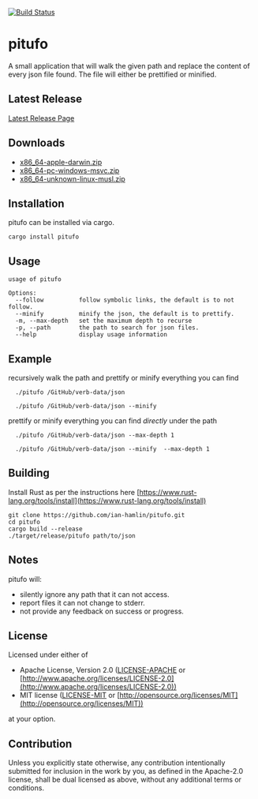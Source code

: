 [![Build Status](https://dev.azure.com/morpork73/pitufo/_apis/build/status/ian-hamlin.pitufo?branchName=master)](https://dev.azure.com/morpork73/pitufo/_build/latest?definitionId=10&branchName=master)

# pitufo

A small application that will walk the given path and replace the content of every json file found.  The file will either be prettified or minified.

## Latest Release

[Latest Release Page][latest-release]

## Downloads

* [x86_64-apple-darwin.zip][mac-release]
* [x86_64-pc-windows-msvc.zip][windows-release]
* [x86_64-unknown-linux-musl.zip][linux-release]

## Installation

pitufo can be installed via cargo.

```console
cargo install pitufo
```

## Usage

```console
usage of pitufo

Options:
  --follow          follow symbolic links, the default is to not follow.
  --minify          minify the json, the default is to prettify.
  -m, --max-depth   set the maximum depth to recurse
  -p, --path        the path to search for json files.
  --help            display usage information
```

## Example

recursively walk the path and prettify or minify everything you can find

```console
  ./pitufo /GitHub/verb-data/json
```

```console
  ./pitufo /GitHub/verb-data/json --minify
```

prettify or minify everything you can find *directly* under the path

```console
  ./pitufo /GitHub/verb-data/json --max-depth 1
```

```console
  ./pitufo /GitHub/verb-data/json --minify  --max-depth 1
```

## Building

Install Rust as per the instructions here [https://www.rust-lang.org/tools/install](https://www.rust-lang.org/tools/install)

```console
git clone https://github.com/ian-hamlin/pitufo.git
cd pitufo
cargo build --release
./target/release/pitufo path/to/json
```

## Notes

pitufo will:

* silently ignore any path that it can not access.
* report files it can not change to stderr.
* not provide any feedback on success or progress.

## License

Licensed under either of

* Apache License, Version 2.0
   ([LICENSE-APACHE](LICENSE-APACHE) or [http://www.apache.org/licenses/LICENSE-2.0](http://www.apache.org/licenses/LICENSE-2.0))
* MIT license
   ([LICENSE-MIT](LICENSE-MIT) or [http://opensource.org/licenses/MIT](http://opensource.org/licenses/MIT))

at your option.

## Contribution

Unless you explicitly state otherwise, any contribution intentionally submitted
for inclusion in the work by you, as defined in the Apache-2.0 license, shall be
dual licensed as above, without any additional terms or conditions.

[latest-release]: https://github.com/ian-hamlin/pitufo/releases/latest
[mac-release]: https://github.com/ian-hamlin/pitufo/releases/latest/download/x86_64-apple-darwin.zip
[windows-release]: https://github.com/ian-hamlin/pitufo/releases/latest/download/x86_64-pc-windows-msvc.zip
[linux-release]: https://github.com/ian-hamlin/pitufo/releases/latest/download/x86_64-unknown-linux-musl.zip